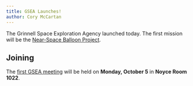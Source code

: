 ```yaml
---
title: GSEA Launches!
author: Cory McCartan
---
```


The Grinnell Space Exploration Agency launched today.<!--END_EXCERPT-->  The first mission will
be the [Near-Space Balloon Project](/missions/nearspaceballoon).

## Joining

The [first GSEA meeting](/2015/10/01/first-meeting.html) will be held on **Monday, October 5** in **Noyce Room 1022**.
